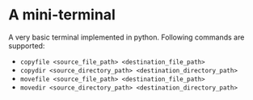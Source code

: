 # A mini-terminal
A very basic terminal implemented in python.
Following commands are supported:
* ​`copyfile​ <source_file_path> <destination_file_path>`
* ​`copydir <source_directory_path> <destination_directory_path>` 
* `​movefile​ <source_file_path> <destination_file_path>`
* `​movedir​ <source_directory_path> <destination_directory_path>`